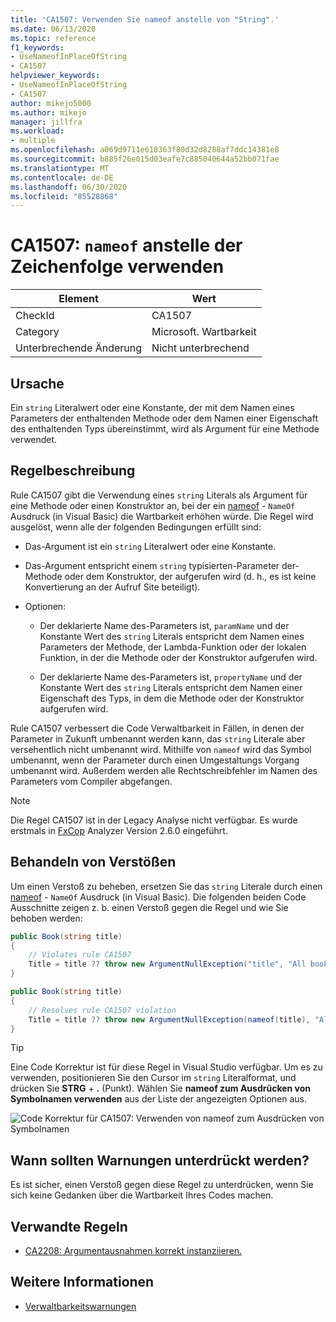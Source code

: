 ```yaml
---
title: 'CA1507: Verwenden Sie nameof anstelle von "String".'
ms.date: 06/13/2020
ms.topic: reference
f1_keywords:
- UseNameofInPlaceOfString
- CA1507
helpviewer_keywords:
- UseNameofInPlaceOfString
- CA1507
author: mikejo5000
ms.author: mikejo
manager: jillfra
ms.workload:
- multiple
ms.openlocfilehash: a069d9711e618363f80d32d8288af7ddc14381e8
ms.sourcegitcommit: b885f26e015d03eafe7c885040644a52bb071fae
ms.translationtype: MT
ms.contentlocale: de-DE
ms.lasthandoff: 06/30/2020
ms.locfileid: "85528868"
---
```

# <a name="ca1507-use-nameof-in-place-of-string"></a>CA1507: `nameof` anstelle der Zeichenfolge verwenden

|Element|Wert|
|-|-|
|CheckId|CA1507|
|Category|Microsoft. Wartbarkeit|
|Unterbrechende Änderung|Nicht unterbrechend|

## <a name="cause"></a>Ursache

Ein `string` Literalwert oder eine Konstante, der mit dem Namen eines Parameters der enthaltenden Methode oder dem Namen einer Eigenschaft des enthaltenden Typs übereinstimmt, wird als Argument für eine Methode verwendet.

## <a name="rule-description"></a>Regelbeschreibung

Rule CA1507 gibt die Verwendung eines `string` Literals als Argument für eine Methode oder einen Konstruktor an, bei der ein [nameof](/dotnet/csharp/language-reference/keywords/nameof) - `NameOf` Ausdruck (in Visual Basic) die Wartbarkeit erhöhen würde. Die Regel wird ausgelöst, wenn alle der folgenden Bedingungen erfüllt sind:

- Das-Argument ist ein `string` Literalwert oder eine Konstante.

- Das-Argument entspricht einem `string` typisierten-Parameter der-Methode oder dem Konstruktor, der aufgerufen wird (d. h., es ist keine Konvertierung an der Aufruf Site beteiligt).

- Optionen: 
  - Der deklarierte Name des-Parameters ist, `paramName` und der Konstante Wert des `string` Literals entspricht dem Namen eines Parameters der Methode, der Lambda-Funktion oder der lokalen Funktion, in der die Methode oder der Konstruktor aufgerufen wird.

  - Der deklarierte Name des-Parameters ist, `propertyName` und der Konstante Wert des `string` Literals entspricht dem Namen einer Eigenschaft des Typs, in dem die Methode oder der Konstruktor aufgerufen wird.



Rule CA1507 verbessert die Code Verwaltbarkeit in Fällen, in denen der Parameter in Zukunft umbenannt werden kann, das `string` Literale aber versehentlich nicht umbenannt wird. Mithilfe von `nameof` wird das Symbol umbenannt, wenn der Parameter durch einen Umgestaltungs Vorgang umbenannt wird. Außerdem werden alle Rechtschreibfehler im Namen des Parameters vom Compiler abgefangen.

> [!NOTE]
> Die Regel CA1507 ist in der Legacy Analyse nicht verfügbar. Es wurde erstmals in [FxCop](https://www.nuget.org/packages/Microsoft.CodeAnalysis.FxCopAnalyzers) Analyzer Version 2.6.0 eingeführt.

## <a name="how-to-fix-violations"></a>Behandeln von Verstößen

Um einen Verstoß zu beheben, ersetzen Sie das `string` Literale durch einen [nameof](/dotnet/csharp/language-reference/keywords/nameof) - `NameOf` Ausdruck (in Visual Basic). Die folgenden beiden Code Ausschnitte zeigen z. b. einen Verstoß gegen die Regel und wie Sie behoben werden:

```csharp
public Book(string title)
{
    // Violates rule CA1507
    Title = title ?? throw new ArgumentNullException("title", "All books must have a title.");
}
```

```csharp
public Book(string title)
{
    // Resolves rule CA1507 violation
    Title = title ?? throw new ArgumentNullException(nameof(title), "All books must have a title.");
}
```

> [!TIP]
> Eine Code Korrektur ist für diese Regel in Visual Studio verfügbar. Um es zu verwenden, positionieren Sie den Cursor im `string` Literalformat, und drücken Sie **STRG** + **.** (Punkt). Wählen Sie **nameof zum Ausdrücken von Symbolnamen verwenden** aus der Liste der angezeigten Optionen aus.
>
> ![Code Korrektur für CA1507: Verwenden von nameof zum Ausdrücken von Symbolnamen](media/ca1507-code-fix.PNG)

## <a name="when-to-suppress-warnings"></a>Wann sollten Warnungen unterdrückt werden?

Es ist sicher, einen Verstoß gegen diese Regel zu unterdrücken, wenn Sie sich keine Gedanken über die Wartbarkeit Ihres Codes machen.

## <a name="related-rules"></a>Verwandte Regeln

- [CA2208: Argumentausnahmen korrekt instanziieren.](ca2208.md)

## <a name="see-also"></a>Weitere Informationen

- [Verwaltbarkeitswarnungen](../code-quality/maintainability-warnings.md)
